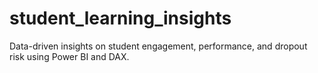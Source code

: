 # student_learning_insights
Data-driven insights on student engagement, performance, and dropout risk using Power BI and DAX.
